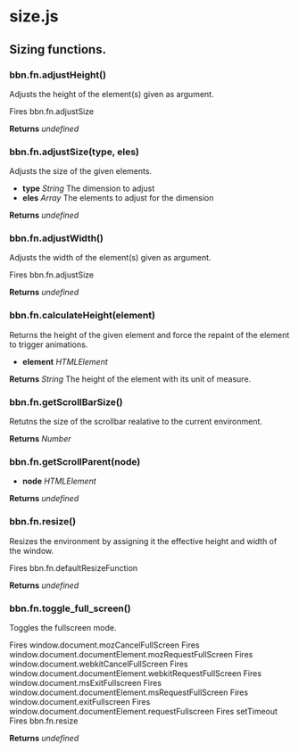 # size.js

## Sizing functions.

### **bbn.fn.adjustHeight()**

Adjusts the height of the element(s) given as argument.

Fires bbn.fn.adjustSize

**Returns** _undefined_ 

### **bbn.fn.adjustSize(type, eles)**

Adjusts the size of the given elements.

* __type__ _String_ The dimension to adjust
* __eles__ _Array_ The elements to adjust for the dimension

**Returns** _undefined_ 

### **bbn.fn.adjustWidth()**

Adjusts the width of the element(s) given as argument.

Fires bbn.fn.adjustSize

**Returns** _undefined_ 

### **bbn.fn.calculateHeight(element)**

Returns the height of the given element and force the repaint of the element to trigger animations.

* __element__ _HTMLElement_ 

**Returns** _String_ The height of the element with its unit of measure.

### **bbn.fn.getScrollBarSize()**

Retutns the size of the scrollbar realative to the current environment.


**Returns** _Number_ 

### **bbn.fn.getScrollParent(node)**

* __node__ _HTMLElement_ 

**Returns** _undefined_ 

### **bbn.fn.resize()**

Resizes the environment by assigning it the effective height and width of the window.

Fires bbn.fn.defaultResizeFunction

**Returns** _undefined_ 

### **bbn.fn.toggle_full_screen()**

Toggles the fullscreen mode.

Fires window.document.mozCancelFullScreen
Fires window.document.documentElement.mozRequestFullScreen
Fires window.document.webkitCancelFullScreen
Fires window.document.documentElement.webkitRequestFullScreen
Fires window.document.msExitFullscreen
Fires window.document.documentElement.msRequestFullScreen
Fires window.document.exitFullscreen
Fires window.document.documentElement.requestFullscreen
Fires setTimeout
Fires bbn.fn.resize

**Returns** _undefined_ 